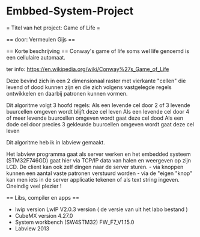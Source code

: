 # Embbed-System-Project

= Titel van het project: Game of Life =

== door:  Vermeulen Gijs ==

== Korte beschrijving ==
Conway's game of life soms wel life genoemd is een cellulaire automaat.

ter info: https://en.wikipedia.org/wiki/Conway%27s_Game_of_Life

Deze bevind zich in een 2 dimensionaal raster met vierkante "cellen" die levend of dood kunnen zijn
en die zich volgens vastgelegde regels ontwikkelen en daarbij patronen kunnen vormen.

Dit algoritme volgt 3 hoofd regels:
	Als een levende cel door 2 of 3 levende buurcellen omgeven wordt blijft deze cel leven
	Als een levende cel door 4 of meer levende buurcellen omgeven wordt gaat deze cel dood
	Als een dode cel door precies 3 gekleurde buurcellen omgeven wordt gaat deze cel leven

Dit algoritme heb ik in labview gemaakt.

Het labview programma gaat als server werken en het embedded systeem (STM32F746GD) gaat hier via TCP/IP data van halen en weergeven op zijn LCD.
De client kan ook zelf dingen naar de server sturen.
	- via knoppen kunnen een aantal vaste patronen verstuurd worden
	- via de "eigen "knop" kan men iets in de server applicatie tekenen of als text string ingeven. 
Oneindig veel plezier !

== Libs, compiler en apps ==
 
 - lwip version LwIP V2.0.3 version ( de versie van uit het labo bestand )
 - CubeMX version 4.27.0
 - System workbench (SW4STM32) FW_F7_V1.15.0
 - Labview 2013
